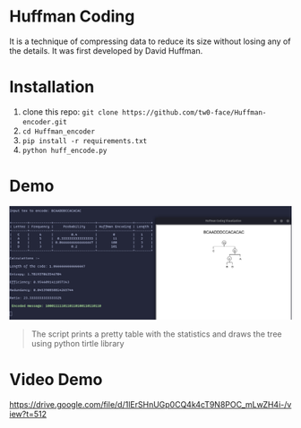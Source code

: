 # Huffman Coding
It is a technique of compressing data to reduce its size without losing any of the details. It was first developed by David Huffman.

# Installation

1. clone this repo: `git clone https://github.com/tw0-face/Huffman-encoder.git`
2. `cd Huffman_encoder`
3. `pip install -r requirements.txt`
4. `python huff_encode.py   `

# Demo

![alt text](image.png)
> The script prints a pretty table with the statistics and draws the tree using python tirtle library

# Video Demo

https://drive.google.com/file/d/1lErSHnUGp0CQ4k4cT9N8POC_mLwZH4i-/view?t=512
